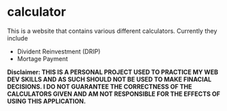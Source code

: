 # calculator
This is a website that contains various different calculators. 
Currently they include
- Divident Reinvestment (DRIP)
- Mortage Payment

**Disclaimer: THIS IS A PERSONAL PROJECT USED TO PRACTICE MY WEB DEV SKILLS AND AS SUCH SHOULD NOT BE USED TO MAKE FINACIAL DECISIONS. I DO NOT GUARANTEE THE CORRECTNESS OF THE CALCULATORS GIVEN AND AM NOT RESPONSIBLE FOR THE EFFECTS OF USING THIS APPLICATION.** 
